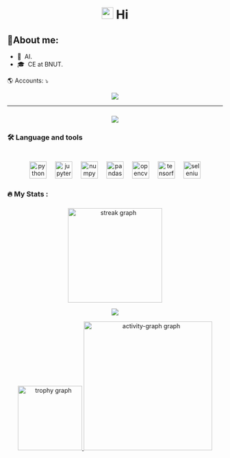 <h1 align="center"><img src="https://media.giphy.com/media/hvRJCLFzcasrR4ia7z/giphy.gif" width=27px height=27px></img> Hi</h1>



## 📑About me:

- 🌱 &nbsp;AI.
- 🎓 &nbsp;CE at BNUT.

<p align="left">
🌎 Accounts: ⤵️
</p>


<p align="center">
  <a href="https://www.linkedin.com/in/mahdiyeh-asgharpour" alt="Linkedin">
  <img src="https://img.shields.io/badge/LinkedIn-0077B5?style=for-the-badge&logo=linkedin&logoColor=white" /></a>


<!--   <a href="#" alt="Instagram" target="_blank">
  <img src="https://img.shields.io/badge/Instagram-1877F2?style=for-the-badge&logo=instagram&logoColor=white"/></a> -->
  
 
  

   
</p>  

---
<!-- 
<p align="left">
⭐🚀 GitHub 
</p>  
<div align="center">
  <img src="https://streak-stats.demolab.com?user=Mahdiyeh-Asgharpour&locale=en&mode=daily&theme=dracula&hide_border=false&border_radius=5&order=3" height="200" alt="streak graph"  />
</div>
<div align="center" position:"block">
<a href="https://github.com/Mahdiyeh-Asgharpour" position:"block">
<img align="center" height="380em" width="380em" src="https://github-readme-stats.vercel.app/api/top-langs/?username=Mahdiyeh-Asgharpour&layout=compact&langs_count=7&theme=dracula"/>
 <img height="380em" width="380em" src="https://github-readme-stats.vercel.app/api?username=Mahdiyeh-Asgharpour&show_icons=true&theme=dracula&include_all_commits=true&count_private=true"/>
</a>
 
</div>  
  -->
<!--  ![Snake animation](https://github.com/Mahdiyeh-Asgharpour/Mahdiyeh-Asgharpour/blob/output/github-contribution-grid-snake.svg)  -->

<!--  <picture>
  <source media="(prefers-color-scheme: dark)" srcset="github-snake-dark.svg" />
  <source media="(prefers-color-scheme: light)" srcset="github-snake.svg" />
  <img alt="github-snake" src="github-snake.svg" />
</picture> -->


<!-- 
⭐🚀 GitHub Estatísticas
</p>  
<div align="center">
<a href="https://github.com/Mahdiyeh-Asgharpour/Mahdiyeh-Asgharpour">
  <img align="center" src="https://github-readme-stats.vercel.app/api/top-langs/?username=Mahdiyeh-Asgharpour=dracula&hide_langs_below=1" />
</a>
<a href="https://github.com/PriscilaButzke/PriscilaButzke">
<img align="center" src="https://github-readme-stats.vercel.app/api?username=Mahdiyeh-Asgharpour&show_icons=true&theme=dracula"
</a>
</div>  

![Snake animation](https://github.com/Mahdiyeh-Asgharpour/Mahdiyeh-Asgharpour/blob/output/github-contribution-grid-snake.svg) -->




<!--
<img src="https://raw.githubusercontent.com/Mahdiyeh-Asgharpour/Mahdiyeh-Asgharpour/output/snake.svg" alt="Snake animation" />
-->



###

<div align="center">
  <img src="https://visitor-badge.laobi.icu/badge?page_id=Mahdiyeh-Asgharpour.Mahdiyeh-Asgharpour&right_color=darksalmon"  />
</div>

<h3 align="left">🛠 Language and tools</h3>

###

<br clear="both">

<div align="center">
  <img src="https://cdn.jsdelivr.net/gh/devicons/devicon/icons/python/python-original.svg" height="40" alt="python logo"  />
  <img width="12" />
  <img src="https://cdn.jsdelivr.net/gh/devicons/devicon/icons/jupyter/jupyter-original.svg" height="40" alt="jupyter logo"  />
  <img width="12" />
  <img src="https://cdn.jsdelivr.net/gh/devicons/devicon/icons/numpy/numpy-original.svg" height="40" alt="numpy logo"  />
  <img width="12" />
  <img src="https://cdn.jsdelivr.net/gh/devicons/devicon/icons/pandas/pandas-original.svg" height="40" alt="pandas logo"  />
  <img width="12" />
  <img src="https://cdn.jsdelivr.net/gh/devicons/devicon/icons/opencv/opencv-original.svg" height="40" alt="opencv logo"  />
  <img width="12" />
  <img src="https://cdn.jsdelivr.net/gh/devicons/devicon/icons/tensorflow/tensorflow-original.svg" height="40" alt="tensorflow logo"  />
  <img width="12" />
  <img src="https://cdn.jsdelivr.net/gh/devicons/devicon/icons/selenium/selenium-original.svg" height="40" alt="selenium logo"  />
</div>

###

<h3 align="left">🔥   My Stats :</h3>

###

<div align="center">
  <img src="https://streak-stats.demolab.com?user=Mahdiyeh-Asgharpour&locale=en&mode=daily&theme=swift&hide_border=false&border_radius=5&order=3" height="220" alt="streak graph"  />
</div>

<p>
  <div align="center">
    <a href="https://github.com/Mahdiyeh-Asgharpour/Mahdiyeh-Asgharpour">
      <img align="center" src="https://github-readme-stats.vercel.app/api/top-langs/?username=Mahdiyeh-Asgharpour=dark&hide_langs_below=1" />
    </a>
    <a href="https://github.com/PriscilaButzke/PriscilaButzke>
      <img align="center" src="https://github-readme-stats.vercel.app/api?username=Mahdiyeh-Asgharpour&show_icons=true&theme=swift"
    </a>
  </div>  
</p>

<div align="center">
  <img src="https://github-profile-trophy.vercel.app?username=Mahdiyeh-Asgharpour&theme=dark_lover&column=-1&row=1&margin-w=8&margin-h=8&no-bg=false&no-frame=false&order=4" height="150" alt="trophy graph"  />
  <img src="https://github-readme-activity-graph.vercel.app/graph?username=Mahdiyeh-Asgharpour&radius=16&theme=github-light&area=true&order=5" height="300" alt="activity-graph graph"  />
</div>

###
